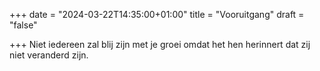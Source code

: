+++
date = "2024-03-22T14:35:00+01:00"
title = "Vooruitgang"
draft = "false"

+++
Niet iedereen zal blij zijn met je groei omdat het hen herinnert dat zij niet veranderd zijn.  

